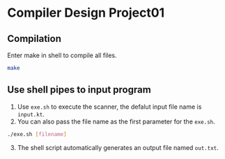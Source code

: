 # Compiler Design Project01
## Compilation
Enter make in shell to compile all files.
```bash
make
```
## Use shell pipes to input program

1. Use `exe.sh` to execute the scanner, the defalut input file name is `input.kt`.<br />
2. You can also pass the file name as the first parameter for the `exe.sh`.
```bash
./exe.sh [filename]
````
3. The shell script automatically generates an output file named `out.txt`.
